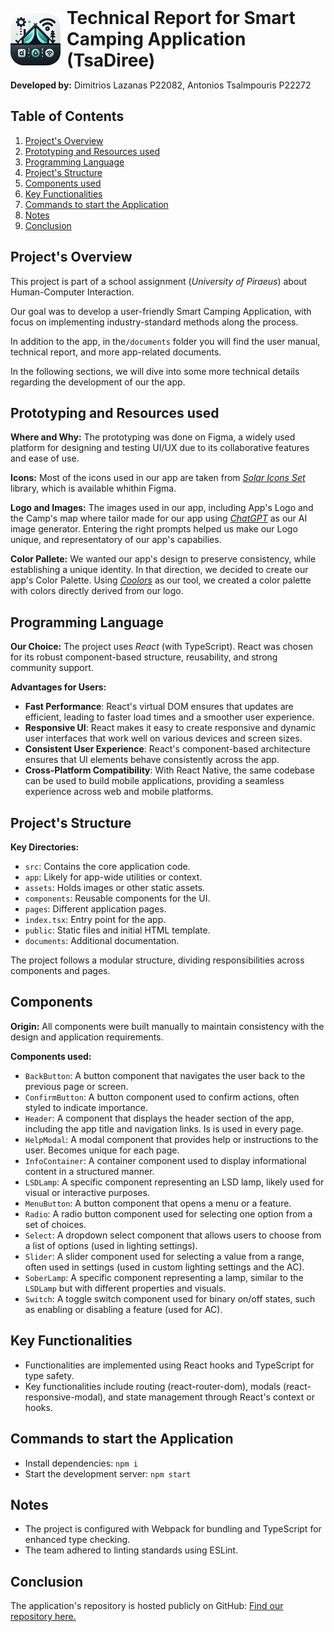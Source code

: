 <div style="display: flex; align-items: center;">
  <img src="./src/assets/Logo.png" alt="Smart Camping App Logo" width="80" style="margin-right: 10px;"/>
  <h1 style="margin: 0;">Technical Report for Smart Camping Application (TsaDiree)</h1>
</div>

**Developed by:** Dimitrios Lazanas P22082, Antonios Tsalmpouris P22272

## Table of Contents
1. [Project's Overview](#projects-overview)
2. [Prototyping and Resources used](#prototyping-and-resources-used)
3. [Programming Language](#programming-language)
4. [Project's Structure](#projects-structure)
5. [Components used](#components)
6. [Key Functionalities](#key-functionalities)
7. [Commands to start the Application](#commands-to-start-the-application)
8. [Notes](#notes)
9. [Conclusion](#conclusion)

## Project's Overview
This project is part of a school assignment (*University of Piraeus*) about Human-Computer Interaction.

Our goal was to develop a user-friendly Smart Camping Application, with focus on implementing industry-standard methods along the process.

In addition to the app, in the`/documents` folder you will find the user manual, technical report, and more app-related documents.

In the following sections, we will dive into some more technical details regarding the development of our the app.

## Prototyping and Resources used
**Where and Why:** The prototyping was done on Figma, a widely used platform for designing and testing UI/UX due to its collaborative features and ease of use.

**Icons:** Most of the icons used in our app are taken from [*Solar Icons Set*](https://www.figma.com/design/t8lJgHh6zVtNIOlZ3wBoAh/Solar-Icons-Set-(Community)?m=auto&t=xKg4hiPCRAvzQzAJ-6) library, which is available whithin Figma.

**Logo and Images:** The images used in our app, including App's Logo and the Camp's map where tailor made for our app using [*ChatGPT*](https://chatgpt.com/) as our AI image generator. Entering the right prompts helped us make our Logo unique, and representatory of our app's capabilies.

**Color Pallete:** We wanted our app's design to preserve consistency, while establishing a unique identity. In that direction, we decided to create our app's Color Palette. Using [*Coolors*](https://coolors.co/) as our tool, we created a color palette with colors directly derived from our logo.

## Programming Language
**Our Choice:** The project uses *React* (with TypeScript). React was chosen for its robust component-based structure, reusability, and strong community support.

**Advantages for Users:**
- **Fast Performance**: React's virtual DOM ensures that updates are efficient, leading to faster load times and a smoother user experience.
- **Responsive UI**: React makes it easy to create responsive and dynamic user interfaces that work well on various devices and screen sizes.
- **Consistent User Experience**: React's component-based architecture ensures that UI elements behave consistently across the app.
- **Cross-Platform Compatibility**: With React Native, the same codebase can be used to build mobile applications, providing a seamless experience across web and mobile platforms.

## Project's Structure
**Key Directories:**
- `src`: Contains the core application code.
- `app`: Likely for app-wide utilities or context.
- `assets`: Holds images or other static assets.
- `components`: Reusable components for the UI.
- `pages`: Different application pages.
- `index.tsx`: Entry point for the app.
- `public`: Static files and initial HTML template.
- `documents`: Additional documentation.

The project follows a modular structure, dividing responsibilities across components and pages.

## Components
**Origin:** All components were built manually to maintain consistency with the design and application requirements.

**Components used:**
- `BackButton`: A button component that navigates the user back to the previous page or screen.
- `ConfirmButton`: A button component used to confirm actions, often styled to indicate importance.
- `Header`: A component that displays the header section of the app, including the app title and navigation links. Is is used in every page.
- `HelpModal`: A modal component that provides help or instructions to the user. Becomes unique for each page.
- `InfoContainer`: A container component used to display informational content in a structured manner.
- `LSDLamp`: A specific component representing an LSD lamp, likely used for visual or interactive purposes.
- `MenuButton`: A button component that opens a menu or a feature.
- `Radio`: A radio button component used for selecting one option from a set of choices.
- `Select`: A dropdown select component that allows users to choose from a list of options (used in lighting settings).
- `Slider`: A slider component used for selecting a value from a range, often used in settings (used in custom lighting settings and the AC).
- `SoberLamp`: A specific component representing a lamp, similar to the `LSDLamp` but with different properties and visuals.
- `Switch`: A toggle switch component used for binary on/off states, such as enabling or disabling a feature (used for AC).

## Key Functionalities
- Functionalities are implemented using React hooks and TypeScript for type safety.
- Key functionalities include routing (react-router-dom), modals (react-responsive-modal), and state management through React's context or hooks.

## Commands to start the Application
- Install dependencies: `npm i`
- Start the development server: `npm start`

## Notes
- The project is configured with Webpack for bundling and TypeScript for enhanced type checking.
- The team adhered to linting standards using ESLint.

## Conclusion
The application's repository is hosted publicly on GitHub: [Find our repository here.](https://github.com/dimitry-lzs/hciWeb)